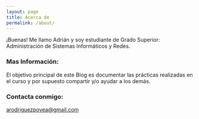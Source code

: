 ```yaml
---
layout: page
title: Acerca de
permalink: /about/
---
```


¡Buenas! Me llamo Adrián y soy estudiante de Grado Superior: Administración de Sistemas Informáticos y Redes.

### Mas Información:

El objetivo principal de este Blog es documentar las prácticas realizadas en el curso y por supuesto compartir y/o ayudar a los demás.

### Contacta conmigo:

[arodriguezpovea@gmail.com](mailto:email@domain.com)
